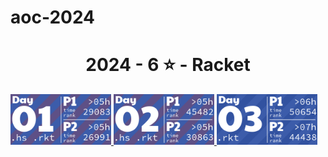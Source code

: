 # aoc-2024
<!-- AOC TILES BEGIN -->
<h1 align="center">
  2024 - 6 ⭐ - Racket
</h1>
<a href="day1/day1.hs">
  <img src=".aoc_tiles/tiles/2024/01.png" width="161px">
</a>
<a href="day2/day2.hs">
  <img src=".aoc_tiles/tiles/2024/02.png" width="161px">
</a>
<a href="day3/day3.rkt">
  <img src=".aoc_tiles/tiles/2024/03.png" width="161px">
</a>
<!-- AOC TILES END -->
